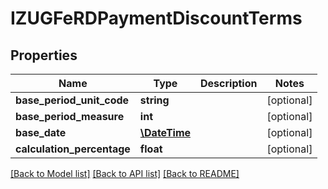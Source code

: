 # IZUGFeRDPaymentDiscountTerms

## Properties
Name | Type | Description | Notes
------------ | ------------- | ------------- | -------------
**base_period_unit_code** | **string** |  | [optional] 
**base_period_measure** | **int** |  | [optional] 
**base_date** | [**\DateTime**](\DateTime.md) |  | [optional] 
**calculation_percentage** | **float** |  | [optional] 

[[Back to Model list]](../../README.md#documentation-for-models) [[Back to API list]](../../README.md#documentation-for-api-endpoints) [[Back to README]](../../README.md)

